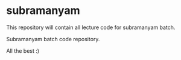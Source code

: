 # subramanyam
This repository will contain all lecture code for subramanyam batch.

Subramanyam batch code repository. 

All the best :) 

